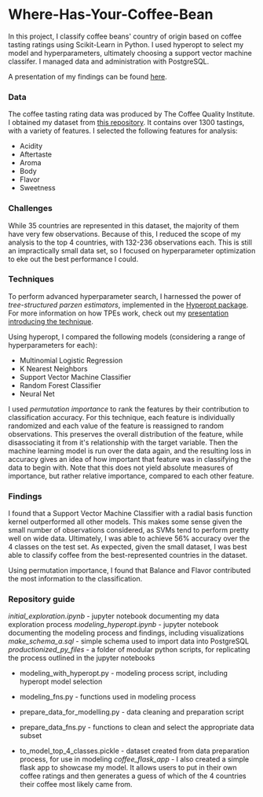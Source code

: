 # Where-Has-Your-Coffee-Bean
In this project, I classify coffee beans' country of origin based on coffee tasting ratings using Scikit-Learn in Python. I used hyperopt to select my model and hyperparameters, ultimately choosing a support vector machine classifer. I managed data and administration with PostgreSQL.

A presentation of my findings can be found [here](https://docs.google.com/presentation/d/1Gxz0_6hMghDZ80TVuH1bbvwLoDDOI1uuEN9pEa0iN9A/edit?usp=sharing).

### Data
The coffee tasting rating data was produced by The Coffee Quality Institute. I obtained my dataset from [this repository](https://github.com/jldbc/coffee-quality-database). It contains over 1300 tastings, with a variety of features. I selected the following features for analysis:
* Acidity
* Aftertaste
* Aroma
* Body
* Flavor
* Sweetness

### Challenges
While 35 countries are represented in this dataset, the majority of them have very few observations. Because of this, I reduced the scope of my analysis to the top 4 countries, with 132-236 observations each. This is still an impractically small data set, so I focused on hyperparameter optimization to eke out the best performance I could.

### Techniques
To perform advanced hyperparameter search, I harnessed the power of *tree-structured parzen estimators*, implemented in the [Hyperopt package](https://github.com/hyperopt/hyperopt). For more information on how TPEs work, check out my [presentation introducing the technique](https://docs.google.com/presentation/d/1gjq_LDwkFDz_iJ8w9h-Rmy9Wj48ErvojnLzWaXLXpmc/edit?usp=sharing).

Using hyperopt, I compared the following models (considering a range of hyperparameters for each):
* Multinomial Logistic Regression
* K Nearest Neighbors
* Support Vector Machine Classifier
* Random Forest Classifier
* Neural Net

I used *permutation importance* to rank the features by their contribution to classification accuracy. For this technique, each feature is individually randomized and each value of the feature is reassigned to random observations. This preserves the overall distribution of the feature, while disassociating it from it's relationship with the target variable. Then the machine learning model is run over the data again, and the resulting loss in accuracy gives an idea of how important that feature was in classifying the data to begin with. Note that this does not yield absolute measures of importance, but rather relative importance, compared to each other feature.

### Findings
I found that a Support Vector Machine Classifier with a radial basis function kernel outperformed all other models. This makes some sense given the small number of observations considered, as SVMs tend to perform pretty well on wide data. Ultimately, I was able to achieve 56% accuracy over the 4 classes on the test set. As expected, given the small dataset, I was best able to classify coffee from the best-represented countries in the dataset.

Using permutation importance, I found that Balance and Flavor contributed the most information to the classification.

### Repository guide
*initial_exploration.ipynb* - jupyter notebook documenting my data exploration process
*modeling_hyperopt.ipynb* - jupyter notebook documenting the modeling process and findings, including visualizations
*make_schema_a.sql* - simple schema used to import data into PostgreSQL
*productionized_py_files* - a folder of modular python scripts, for replicating the process outlined in the jupyter notebooks
* modeling_with_hyperopt.py - modeling process script, including hyperopt model selection
* modeling_fns.py - functions used in modeling process

* prepare_data_for_modelling.py - data cleaning and preparation script
* prepare_data_fns.py - functions to clean and select the appropriate data subset

* to_model_top_4_classes.pickle - dataset created from data preparation process, for use in modeling
*coffee_flask_app* - I also created a simple flask app to showcase my model. It allows users to put in their own coffee ratings and then generates a guess of which of the 4 countries their coffee most likely came from.
